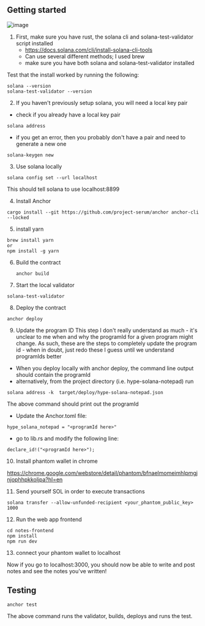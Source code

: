 ## Getting started
![image](https://user-images.githubusercontent.com/53666764/201426481-eabaf1a1-4c30-45f3-ad27-92dca9bd1aea.png)

1. First, make sure you have rust, the solana cli and solana-test-validator script installed
   - https://docs.solana.com/cli/install-solana-cli-tools
   - Can use several different methods; I used brew
   - make sure you have both solana and solana-test-validator installed

Test that the install worked by running the following:

```
solana --version
solana-test-validator --version
```

2. If you haven't previously setup solana, you will need a local key pair

- check if you already have a local key pair

```
solana address
```

- if you get an error, then you probably don't have a pair and need to generate a new one

```
solana-keygen new
```

3. Use solana locally

```
solana config set --url localhost
```
This should tell solana to use localhost:8899

4. Install Anchor

```
cargo install --git https://github.com/project-serum/anchor anchor-cli --locked
```

5. install yarn

```
brew install yarn
or
npm install -g yarn
```

6. Build the contract

   ```
   anchor build
   ```

7. Start the local validator

```
solana-test-validator
```

8. Deploy the contract

```
anchor deploy
```

9. Update the program ID
This step I don't really understand as much - it's unclear to me when and why the programId for a given
program might change. As such, these are the steps to completely update the program id - when in doubt,
just redo these I guess until we understand programIds better

- When you deploy locally with anchor deploy, the command line output should contain the programId
- alternatively, from the project directory (i.e. hype-solana-notepad) run

```
solana address -k  target/deploy/hype-solana-notepad.json
```

The above command should print out the programId

- Update the Anchor.toml file:

```
hype_solana_notepad = "<programId here>"
```

- go to lib.rs and modify the following line:

```
declare_id!("<programId here>");
```

10. Install phantom wallet in chrome

https://chrome.google.com/webstore/detail/phantom/bfnaelmomeimhlpmgjnjophhpkkoljpa?hl=en

11. Send yourself SOL in order to execute transactions

```
solana transfer --allow-unfunded-recipient <your_phantom_public_key> 1000
```

12. Run the web app frontend

```
cd notes-frontend
npm install
npm run dev
```

13. connect your phantom wallet to localhost

Now if you go to localhost:3000, you should now be able to write and post notes and see the notes you've written!

## Testing

```
anchor test
```

The above command runs the validator, builds, deploys and runs the test.
